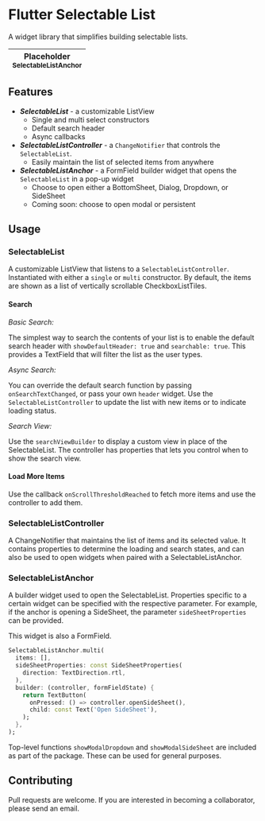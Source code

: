 # Flutter Selectable List

A widget library that simplifies building selectable lists.

| Placeholder<br /><sub><b>SelectableListAnchor</b></sub> | 
| :---: |

## Features
- <b>*SelectableList*</b> - a customizable ListView
  - Single and multi select constructors
  - Default search header
  - Async callbacks
- <b>*SelectableListController*</b> - a `ChangeNotifier` that controls the `SelectableList`.
  - Easily maintain the list of selected items from anywhere
- <b>*SelectableListAnchor*</b> - a FormField builder widget that opens the `SelectableList` in a pop-up widget
  - Choose to open either a BottomSheet, Dialog, Dropdown, or SideSheet
  - Coming soon: choose to open modal or persistent


## Usage

### SelectableList
A customizable ListView that listens to a `SelectableListController`. Instantiated with either a `single` or `multi` constructor. By default, the items are shown as a list of vertically scrollable CheckboxListTiles.

#### <b>Search</b>
*Basic Search:*

The simplest way to search the contents of your list is to enable the default search header with `showDefaultHeader: true` and `searchable: true`. This provides a TextField that will filter the list as the user types.

*Async Search:*

You can override the default search function by passing `onSearchTextChanged`, or pass your own `header` widget. Use the `SelectableListController` to update the list with new items or to indicate loading status.


*Search View:*

Use the `searchViewBuilder` to display a custom view in place of the SelectableList. The controller has properties that lets you control when to show the search view.

#### <b>Load More Items</b>
Use the callback `onScrollThresholdReached` to fetch more items and use the controller to add them.

### SelectableListController
A ChangeNotifier that maintains the list of items and its selected value. It contains properties to determine the loading and search states, and can also be used to open widgets when paired with a SelectableListAnchor.

### SelectableListAnchor
A builder widget used to open the SelectableList. Properties specific to a certain widget can be specified with the respective parameter. For example, if the anchor is opening a SideSheet, the parameter `sideSheetProperties` can be provided.

This widget is also a FormField.

```dart
SelectableListAnchor.multi(
  items: [],
  sideSheetProperties: const SideSheetProperties(
    direction: TextDirection.rtl,
  ),
  builder: (controller, formFieldState) {
    return TextButton(
      onPressed: () => controller.openSideSheet(),
      child: const Text('Open SideSheet'),
    );
  },
);
```

Top-level functions `showModalDropdown` and `showModalSideSheet` are included as part of the package. These can be used for general purposes.

## Contributing
Pull requests are welcome. If you are interested in becoming a collaborator, please send an email.


